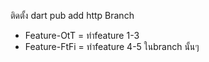 
ติดตั้ง
dart pub add http
Branch 
- Feature-OtT = ทำfeature 1-3
- Feature-FtFi = ทำfeature 4-5 
ในbranch นั้นๆ